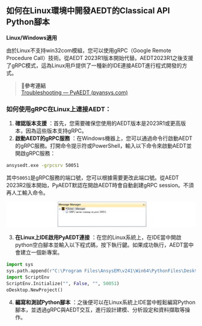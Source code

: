 如何在Linux環境中開發AEDT的Classical API Python腳本
---
**Linux/Windows適用**

由於Linux不支持win32com模組，您可以使用gRPC（Google Remote Procedure Call）技術。從AEDT 2023R1版本開始代替。AEDT2023R1之後支援了gRPC模式，這為Linux用戶提供了一種新的IDE連接AEDT進行程式開發的方式。

> :link:**參考連結**<br>[Troubleshooting — PyAEDT (pyansys.com)](https://aedt.docs.pyansys.com/version/stable/Getting_started/Troubleshooting.html#run-pyaedt)

### 如何使用gRPC在Linux上連接AEDT： 
1. **確認版本支援** ：首先，您需要確保您使用的AEDT版本是2023R1或更高版本，因為這些版本支持gRPC。 
2. **啟動AEDT的gRPC服務** ：在Windows機器上，您可以通過命令行啟動AEDT的gRPC服務。打開命令提示符或PowerShell，輸入以下命令來啟動AEDT並開啟gRPC服務：

```bash
ansysedt.exe -grpcsrv 50051
```



其中`50051`是gRPC服務的端口號，您可以根據需要更改此端口號。從AEDT 2023R2版本開始，PyAEDT默認在開啟AEDT時會自動創建gRPC session。不須再人工輸入命令。

![2024-04-24_15-23-03](/assets/2024-04-24_15-23-03.png)


3. **在Linux上IDE啟用PyAEDT連接** ：在您的Linux系統上，在IDE當中開啟python空白腳本並輸入以下程式碼，按下執行鍵。如果成功執行，AEDT當中會建立一個新專案。

```python
import sys
sys.path.append(r"C:\Program Files\AnsysEM\v241\Win64\PythonFiles\DesktopPlugin")
import ScriptEnv
ScriptEnv.Initialize("", False, "", 50051)
oDesktop.NewProject()
```
4. **編寫和測試Python腳本** ：之後便可以在Linux系統上IDE當中輕鬆編寫Python腳本，並透過gRPC與AEDT交互，進行設計建模、分析設定和資料擷取等操作。

